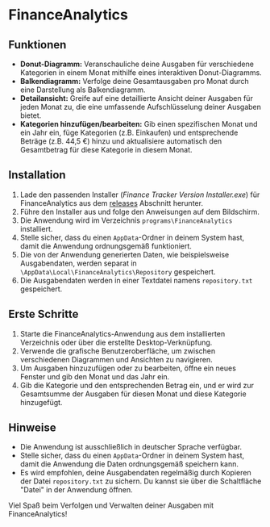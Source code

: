# FinanceAnalytics

## Funktionen

- **Donut-Diagramm:** Veranschauliche deine Ausgaben für verschiedene Kategorien in einem Monat mithilfe eines interaktiven Donut-Diagramms.
- **Balkendiagramm:** Verfolge deine Gesamtausgaben pro Monat durch eine Darstellung als Balkendiagramm.
- **Detailansicht:** Greife auf eine detaillierte Ansicht deiner Ausgaben für jeden Monat zu, die eine umfassende Aufschlüsselung deiner Ausgaben bietet.
- **Kategorien hinzufügen/bearbeiten:** Gib einen spezifischen Monat und ein Jahr ein, füge Kategorien (z.B. Einkaufen) und entsprechende Beträge (z.B. 44,5 €) hinzu und aktualisiere automatisch den Gesamtbetrag für diese Kategorie in diesem Monat.

## Installation

1. Lade den passenden Installer (*Finance Tracker Version Installer.exe*) für FinanceAnalytics aus dem [releases](https://github.com/MopedG/FinanceAnalytics/tree/develop/releases) Abschnitt herunter.
2. Führe den Installer aus und folge den Anweisungen auf dem Bildschirm.
3. Die Anwendung wird im Verzeichnis `programs\FinanceAnalytics` installiert.
4. Stelle sicher, dass du einen `AppData`-Ordner in deinem System hast, damit die Anwendung ordnungsgemäß funktioniert.
5. Die von der Anwendung generierten Daten, wie beispielsweise Ausgabendaten, werden separat in `\AppData\Local\FinanceAnalytics\Repository` gespeichert.
6. Die Ausgabendaten werden in einer Textdatei namens `repository.txt` gespeichert.

## Erste Schritte

1. Starte die FinanceAnalytics-Anwendung aus dem installierten Verzeichnis oder über die erstellte Desktop-Verknüpfung.
2. Verwende die grafische Benutzeroberfläche, um zwischen verschiedenen Diagrammen und Ansichten zu navigieren.
3. Um Ausgaben hinzuzufügen oder zu bearbeiten, öffne ein neues Fenster und gib den Monat und das Jahr ein.
4. Gib die Kategorie und den entsprechenden Betrag ein, und er wird zur Gesamtsumme der Ausgaben für diesen Monat und diese Kategorie hinzugefügt.

## Hinweise

- Die Anwendung ist ausschließlich in deutscher Sprache verfügbar.
- Stelle sicher, dass du einen `AppData`-Ordner in deinem System hast, damit die Anwendung die Daten ordnungsgemäß speichern kann.
- Es wird empfohlen, deine Ausgabendaten regelmäßig durch Kopieren der Datei `repository.txt` zu sichern. Du kannst sie über die Schaltfläche "Datei" in der Anwendung öffnen.

Viel Spaß beim Verfolgen und Verwalten deiner Ausgaben mit FinanceAnalytics!


